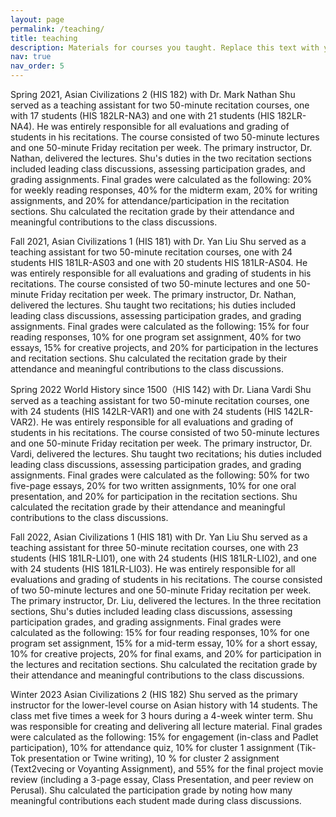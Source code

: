 ```yaml
---
layout: page
permalink: /teaching/
title: teaching
description: Materials for courses you taught. Replace this text with your description.
nav: true
nav_order: 5
---
```


Spring 2021, Asian Civilizations 2 (HIS 182) with Dr. Mark Nathan
Shu served as a teaching assistant for two 50-minute recitation courses, one with 17 students (HIS 182LR-NA3) and one with 21 students (HIS 182LR-NA4). He was entirely responsible for all evaluations and grading of students in his recitations. The course consisted of two 50-minute lectures and one 50-minute Friday recitation per week. The primary instructor, Dr. Nathan, delivered the lectures. Shu's duties in the two recitation sections included leading class discussions, assessing participation grades, and grading assignments. Final grades were calculated as the following: 20% for weekly reading responses, 40% for the midterm exam, 20% for writing assignments, and 20% for attendance/participation in the recitation sections. Shu calculated the recitation grade by their attendance and meaningful contributions to the class discussions.


Fall 2021, Asian Civilizations 1 (HIS 181) with Dr. Yan Liu
Shu served as a teaching assistant for two 50-minute recitation courses, one with 24 students HIS 181LR-AS03 and one with 20 students HIS 181LR-AS04. He was entirely responsible for all evaluations and grading of students in his recitations. The course consisted of two 50-minute lectures and one 50-minute Friday recitation per week. The primary instructor, Dr. Nathan, delivered the lectures. Shu taught two recitations; his duties included leading class discussions, assessing participation grades, and grading assignments. Final grades were calculated as the following: 15% for four reading responses, 10% for one program set assignment, 40% for two essays, 15% for creative projects, and 20% for participation in the lectures and recitation sections. Shu calculated the recitation grade by their attendance and meaningful contributions to the class discussions.


Spring 2022 World History since 1500（HIS 142) with Dr. Liana Vardi
Shu served as a teaching assistant for two 50-minute recitation courses, one with 24 students (HIS 142LR-VAR1) and one with 24 students (HIS 142LR-VAR2). He was entirely responsible for all evaluations and grading of students in his recitations. The course consisted of two 50-minute lectures and one 50-minute Friday recitation per week. The primary instructor, Dr. Vardi, delivered the lectures. Shu taught two recitations; his duties included leading class discussions, assessing participation grades, and grading assignments. Final grades were calculated as the following: 50% for two five-page essays, 20% for two written assignments, 10% for one oral presentation, and 20% for participation in the recitation sections. Shu calculated the recitation grade by their attendance and meaningful contributions to the class discussions.


Fall 2022, Asian Civilizations 1 (HIS 181) with Dr. Yan Liu
Shu served as a teaching assistant for three 50-minute recitation courses, one with 23 students (HIS 181LR-LI01), one with 24 students (HIS 181LR-LI02), and one with 24 students (HIS 181LR-LI03). He was entirely responsible for all evaluations and grading of students in his recitations. The course consisted of two 50-minute lectures and one 50-minute Friday recitation per week. The primary instructor, Dr. Liu, delivered the lectures. In the three recitation sections, Shu's duties included leading class discussions, assessing participation grades, and grading assignments. Final grades were calculated as the following: 15% for four reading responses, 10% for one program set assignment, 15% for a mid-term essay, 10% for a short essay, 10% for creative projects, 20% for final exams, and 20% for participation in the lectures and recitation sections. Shu calculated the recitation grade by their attendance and meaningful contributions to the class discussions.


Winter 2023 Asian Civilizations 2 (HIS 182)
Shu served as the primary instructor for the lower-level course on Asian history with 14 students. The class met five times a week for 3 hours during a 4-week winter term. Shu was responsible for creating and delivering all lecture material. Final grades were calculated as the following:  15% for engagement (in-class and Padlet participation), 10% for attendance quiz, 10% for cluster 1 assignment (Tik-Tok presentation or Twine writing), 10 % for cluster 2 assignment (Text2vecing or Voyanting Assignment), and 55% for the final project movie review (including a 3-page essay, Class Presentation, and peer review on Perusal). Shu calculated the participation grade by noting how many meaningful contributions each student made during class discussions.